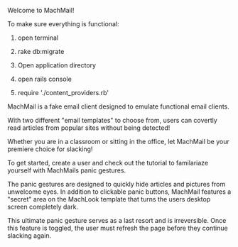 Welcome to MachMail!


To make sure everything is functional:
1. open terminal

2. rake db:migrate

3. Open application directory

4. open rails console

5. require './content_providers.rb'


MachMail is a fake email client designed to emulate functional email clients.

With two different "email templates" to choose from, users can 
covertly read articles from popular sites without being detected!

Whether you are in a classroom or sitting in the office, let MachMail be 
your premiere choice for slacking!

To get started, create a user and check out the tutorial to familariaze yourself
with MachMails panic gestures.

The panic gestures are designed to quickly hide articles and pictures
from unwelcome eyes.  In addition to clickable panic buttons, MachMail
features a "secret" area on the MachLook template that turns the users
desktop screen completely dark.  

This ultimate panic gesture serves as a last resort and is irreversible.
Once this feature is toggled, the user must refresh the page before
they continue slacking again.







